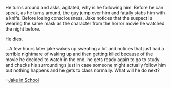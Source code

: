 He turns around and asks, agitated, why is he following him. 
Before he can speak, as he turns around, the guy jump over him and fatally stabs him with a knife. Before losing consciousness, Jake notices that the suspect is wearing the same mask as the character from the horror movie he watched the night before.

He dies. 

...A few hours later jake wakes up sweating a lot and notices that just had a terrible nightmare of waking up and then getting killed because of the movie he decided to watch in the end, he gets ready again to go to study and checks his surroundings just in case someone might actually follow him but nothing happens and he gets to class normally. What will he do next?

+[Jake in School](../school-options/school.md)
